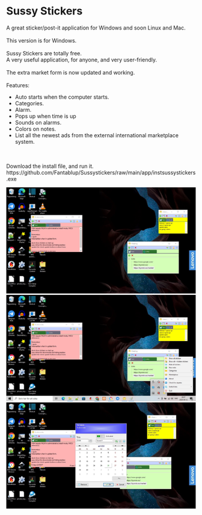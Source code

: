# Sussy Stickers
A great sticker/post-it application for Windows and soon Linux and Mac.
<br/>
<br/>
This version is for Windows.
<br/>
<br/>
Sussy Stickers are totally free.
<br/>
A very useful application, for anyone, and very user-friendly.
<br/>
<br/>
The extra market form is now updated and working.
<br/>
<br/>
Features:
- Auto starts when the computer starts.
- Categories.
- Alarm.
- Pops up when time is up
- Sounds on alarms.
- Colors on notes.
- List all the newest ads from the external international marketplace system.
<br/>
<br/>
Download the install file, and run it.
<br/>
https://github.com/Fantablup/Sussystickers/raw/main/app/instsussystickers.exe

![Image of Sussy Stickers](https://github.com/Fantablup/Sussystickers/blob/main/1.jpg)
![Image of Sussy Stickers](https://github.com/Fantablup/Sussystickers/blob/main/2.jpg)
![Image of Sussy Stickers](https://github.com/Fantablup/Sussystickers/blob/main/3.jpg)

